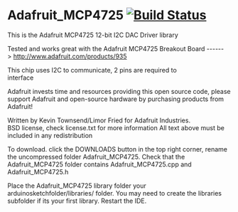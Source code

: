 Adafruit_MCP4725 [![Build Status](https://github.com/adafruit/Adafruit_MCP4725/workflows/Arduino%20Library%20CI/badge.svg)](https://github.com/adafruit/Adafruit_MCP4725/actions)
================

This is the Adafruit MCP4725 12-bit I2C DAC Driver library

Tested and works great with the Adafruit MCP4725 Breakout Board
------> http://www.adafruit.com/products/935

This chip uses I2C to communicate, 2 pins are required to  
interface

Adafruit invests time and resources providing this open source code,
please support Adafruit and open-source hardware by purchasing
products from Adafruit!

Written by Kevin Townsend/Limor Fried for Adafruit Industries.  
BSD license, check license.txt for more information
All text above must be included in any redistribution

To download. click the DOWNLOADS button in the top right corner, rename the uncompressed folder Adafruit_MCP4725. Check
that the Adafruit_MCP4725 folder contains Adafruit_MCP4725.cpp and Adafruit_MCP4725.h

Place the Adafruit_MCP4725 library folder your arduinosketchfolder/libraries/ folder. You may need to create the
libraries subfolder if its your first library. Restart the IDE.
